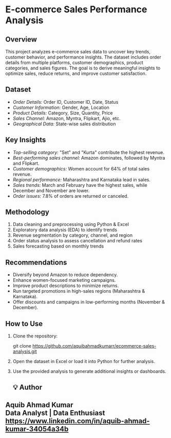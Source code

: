 # E-commerce Sales Performance Analysis

## Overview
This project analyzes e-commerce sales data to uncover key trends, customer behavior, and performance insights. The dataset includes order details from multiple platforms, customer demographics, product categories, and sales figures. The goal is to derive meaningful insights to optimize sales, reduce returns, and improve customer satisfaction.

## Dataset
- *Order Details:* Order ID, Customer ID, Date, Status
- *Customer Information:* Gender, Age, Location
- *Product Details:* Category, Size, Quantity, Price
- *Sales Channel:* Amazon, Myntra, Flipkart, Ajio, etc.
- *Geographical Data:* State-wise sales distribution

## Key Insights
- *Top-selling category:* "Set" and "Kurta" contribute the highest revenue.
- *Best-performing sales channel:* Amazon dominates, followed by Myntra and Flipkart.
- *Customer demographics:* Women account for 64% of total sales revenue.
- *Regional performance:* Maharashtra and Karnataka lead in sales.
- *Sales trends:* March and February have the highest sales, while December and November are lower.
- *Order issues:* 7.8% of orders are returned or canceled.

## Methodology
1. Data cleaning and preprocessing using Python & Excel
2. Exploratory data analysis (EDA) to identify trends
3. Revenue segmentation by category, channel, and region
4. Order status analysis to assess cancellation and refund rates
5. Sales forecasting based on monthly trends

## Recommendations
- Diversify beyond Amazon to reduce dependency.
- Enhance women-focused marketing campaigns.
- Improve product descriptions to minimize returns.
- Run targeted promotions in high-sales regions (Maharashtra & Karnataka).
- Offer discounts and campaigns in low-performing months (November & December).

## How to Use
1. Clone the repository:

   git clone https://github.com/aquibahmadkumarr/ecommerce-sales-analysis.git
   
2. Open the dataset in Excel or load it into Python for further analysis.
3. Use the provided analysis to generate additional insights or dashboards.

   ## 💡 Author
**Aquib Ahmad Kumar**  
Data Analyst | Data Enthusiast  
https://www.linkedin.com/in/aquib-ahmad-kumar-34054a34b
---
